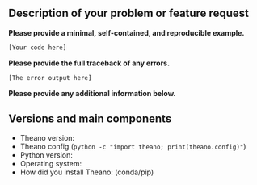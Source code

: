 ## Description of your problem or feature request

**Please provide a minimal, self-contained, and reproducible example.**
```python
[Your code here]
```

**Please provide the full traceback of any errors.**
```python
[The error output here]
```

**Please provide any additional information below.**


## Versions and main components

* Theano version:
* Theano config (`python -c "import theano; print(theano.config)"`)
* Python version:
* Operating system:
* How did you install Theano: (conda/pip)
